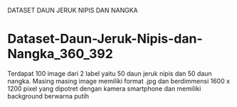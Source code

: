 DATASET DAUN JERUK NIPIS DAN NANGKA
# Dataset-Daun-Jeruk-Nipis-dan-Nangka_360_392
Terdapat 100 image dari 2 label yaitu 50 daun jeruk nipis dan 50 daun nangka. Masing masing image memiliki format .jpg dan berdimmensi 1600 x 1200 pixel yang dipotret dengan kamera smartphone dan memiliki background berwarna putih

